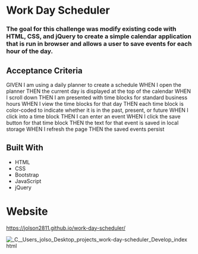 # Work Day Scheduler

### The goal for this challenge was modify existing code with HTML, CSS, and jQuery to create a simple calendar application that is run in browser and allows a user to save events for each hour of the day.

## Acceptance Criteria
GIVEN I am using a daily planner to create a schedule
WHEN I open the planner
THEN the current day is displayed at the top of the calendar
WHEN I scroll down
THEN I am presented with time blocks for standard business hours
WHEN I view the time blocks for that day
THEN each time block is color-coded to indicate whether it is in the past, present, or future
WHEN I click into a time block
THEN I can enter an event
WHEN I click the save button for that time block
THEN the text for that event is saved in local storage
WHEN I refresh the page
THEN the saved events persist

## Built With
* HTML
* CSS
* Bootstrap
* JavaScript
* jQuery

# Website

https://jolson2811.github.io/work-day-scheduler/

![_C__Users_jolso_Desktop_projects_work-day-scheduler_Develop_index html](https://user-images.githubusercontent.com/96886608/158041881-88639764-b05a-4857-9b9d-526f95176554.png)

